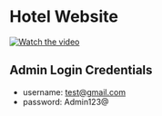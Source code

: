 # Hotel Website
[![Watch the video](https://i.stack.imgur.com/Vp2cE.png)](https://drive.google.com/file/d/1k-lGon4e-8QtbO2W5wcv-GWFFSZZ9Q5o/view?usp=sharing)

## Admin Login Credentials 
*  username: test@gmail.com
*  password: Admin123@
